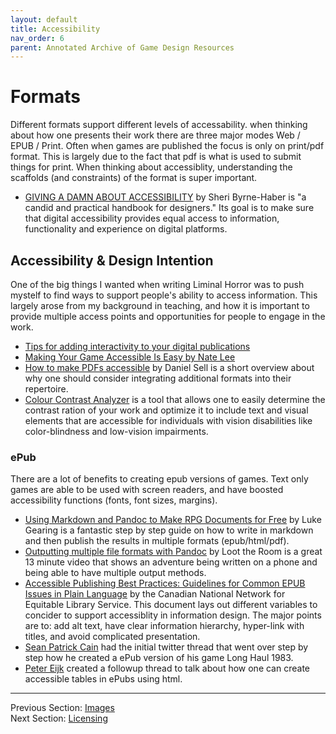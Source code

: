 ```yaml
---
layout: default
title: Accessibility
nav_order: 6
parent: Annotated Archive of Game Design Resources
---
```

# Formats
Different formats support different levels of accessability. when thinking about how one presents their work there are three major modes Web / EPUB / Print. Often when games are published the focus is only on print/pdf format. This is largely due to the fact that pdf is what is used to submit things for print. When thinking about accessiblity, understanding the scaffolds (and constraints) of the format is super important.
- [GIVING A DAMN ABOUT ACCESSIBILITY](https://accessibility.uxdesign.cc/) by Sheri Byrne-Haber is "a candid and practical handbook for designers." Its goal is to make sure that digital accessibility provides equal access to information, functionality and experience on digital platforms.

## Accessibility & Design Intention
One of the big things I wanted when writing Liminal Horror was to push mystelf to find ways to support people's ability to access information. This largely arose from my background in teaching, and how it is important to provide multiple access points and opportunities for people to engage in the work.
- [Tips for adding interactivity to your digital publications](https://affinityspotlight.com/article/tips-for-adding-interactivity-to-your-digital-publications/?fbclid=IwAR23JilQaxht5L6I3E86vihJwhO9kOTYo0Nd7fZrbv2w0y55zbqFcQm-Gjg)
- [Making Your Game Accessible Is Easy by Nate Lee](https://sessionprep.wordpress.com/2021/07/22/making-your-game-accessible-is-easy-i-promise-2/?fbclid=IwAR2sB_U2uZuWPGtgRyH37Ktj-5YHaQWQt1GJSOlhlRXDoLK4pm1cnwd37mE)
- [How to make PDFs accessible](https://danielsell.blot.im/how-to-make-pdfs-accessible) by Daniel Sell is a short overview about why one should consider integrating additional formats into their repertoire.
- [Colour Contrast Analyzer](https://www.tpgi.com/color-contrast-checker/) is a tool that allows one to easily determine the contrast ration of your work and optimize it to include text and visual elements that  are accessible for individuals with vision disabilities like color-blindness and low-vision impairments.

### ePub
There are a lot of benefits to creating epub versions of games. Text only games are able to be used with screen readers, and have boosted accessibility functions (fonts, font sizes, margins).
- [Using Markdown and Pandoc to Make RPG Documents for Free](https://lukegearing.blot.im/using-markdown-and-pandoc-to-make-rpg-documents-for-free) by Luke Gearing is a fantastic step by step guide on how to write in markdown and then publish the results in multiple formats (epub/html/pdf).
- [Outputting multiple file formats with Pandoc](https://www.youtube.com/watch?v=K4-SmBgT4Uc&t=5s&ab_channel=LootTheRoom) by Loot the Room is a great 13 minute video that shows an adventure being written on a phone and being able to have multiple output methods.
- [Accessible Publishing Best Practices: Guidelines for Common EPUB Issues in Plain Language](https://www.accessiblepublishing.ca/accessible-publishing-best-practices/) by the Canadian National Network for Equitable Library Service. This document lays out different variables to concider to support accessiblity in information design. The major points are to: add alt text, have clear information hierarchy, hyper-link with titles, and avoid complicated presentation.
- [Sean Patrick Cain](https://twitter.com/seanpatrickcain/status/1427356978872033285) had the initial twitter thread that went over step by step how he created a ePub version of his game Long Haul 1983.
- [Peter Eijk](https://twitter.com/JimmyShelter/status/1428439348417073159) created a followup thread to talk about how one can create accessible tables in ePubs using html.

---
Previous Section: [Images](https://goblinarchives.github.io/LiminalHorror/Game%20Design/Images/)
<br> Next Section: [Licensing](https://goblinarchives.github.io/LiminalHorror/Game%20Design/Licensing/)
